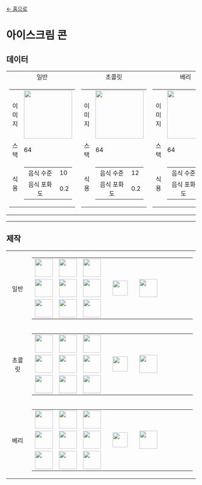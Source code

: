 [← 홈으로](../)
# 아이스크림 콘

## 데이터
<table>
    <tr>
        <td align="center">일반</td>
        <td align="center">초콜릿</td>
        <td align="center">베리</td>
    </tr>
    <tr>
        <td>
            <table>
                <tr><td align="end">이미지</td><td><img src="https://i.imgur.com/ARtw2Tg.png" width="128"/></td></tr>
                <tr><td align="end">스택</td><td>64</td></tr>
                <tr>
                    <td align="end">식용</td>
                    <td>
                        <table>
                            <tr><td align="center">음식 수준</td><td align="start">10</td></tr>
                            <tr><td align="center">음식 포화도</td><td align="start">0.2</td></tr>
                        </table>
                    </td>
                </tr>
            </table>
        </td>
        <td>
            <table>
                <tr><td align="end">이미지</td><td><img src="https://i.imgur.com/x6kVTMg.png" width="128"/></td></tr>
                <tr><td align="end">스택</td><td>64</td></tr>
                <tr>
                    <td align="end">식용</td>
                    <td>
                        <table>
                            <tr><td align="center">음식 수준</td><td align="start">12</td></tr>
                            <tr><td align="center">음식 포화도</td><td align="start">0.2</td></tr>
                        </table>
                    </td>
                </tr>
            </table>
        </td>
        <td>
            <table>
                <tr><td align="end">이미지</td><td><img src="https://i.imgur.com/vBF6NFM.png" width="128"/></td></tr>
                <tr><td align="end">스택</td><td>64</td></tr>
                <tr>
                    <td align="end">식용</td>
                    <td>
                        <table>
                            <tr><td align="center">음식 수준</td><td align="start">11</td></tr>
                            <tr><td align="center">음식 포화도</td><td align="start">0.2</td></tr>
                        </table>
                    </td>
                </tr>
            </table>
        </td>
    </tr>
</table>

---

## 제작
<table>
    <tr>
        <td align="center">일반</td>
        <td>
            <table>
                <tr><td><img src="https://i.imgur.com/KgS5h2t.png" width="48"/></td><td><img src="https://i.imgur.com/KgS5h2t.png" width="48"/></td><td><img src="https://i.imgur.com/KgS5h2t.png" width="48"/></td><td colspan="3"></td></tr>
                <tr><td><img src="https://i.imgur.com/kKV6nDy.png" width="48"/></td><td><img src="https://i.imgur.com/K971eZe.png" width="48"/></td><td><img src="https://i.imgur.com/kKV6nDy.png" width="48"/></td><td width="70" align="center"><img src="https://i.imgur.com/VE0KqIE.png" width="40"/></td><td><img src="https://i.imgur.com/ARtw2Tg.png" width="48"/></td><td width="70"></td></tr>
                <tr><td><img src="https://i.imgur.com/wl43BjZ.png" width="48"/></td><td><img src="https://i.imgur.com/kKV6nDy.png" width="48"/></td><td><img src="https://i.imgur.com/wl43BjZ.png" width="48"/></td><td colspan="3"></td></tr>
            </table>
        </td>
    </tr>
    <tr>
        <td align="center">초콜릿</td>
        <td>
            <table>
                <tr><td><img src="https://i.imgur.com/KgS5h2t.png" width="48"/></td><td><img src="https://i.imgur.com/KgS5h2t.png" width="48"/></td><td><img src="https://i.imgur.com/KgS5h2t.png" width="48"/></td><td colspan="3"></td></tr>
                <tr><td><img src="https://i.imgur.com/kKV6nDy.png" width="48"/></td><td><img src="https://i.imgur.com/j8F7WrL.png" width="48"/></td><td><img src="https://i.imgur.com/kKV6nDy.png" width="48"/></td><td width="70" align="center"><img src="https://i.imgur.com/VE0KqIE.png" width="40"/></td><td><img src="https://i.imgur.com/x6kVTMg.png" width="48"/></td><td width="70"></td></tr>
                <tr><td><img src="https://i.imgur.com/wl43BjZ.png" width="48"/></td><td><img src="https://i.imgur.com/kKV6nDy.png" width="48"/></td><td><img src="https://i.imgur.com/wl43BjZ.png" width="48"/></td><td colspan="3"></td></tr>
            </table>
        </td>
    </tr>
    <tr>
        <td align="center">베리</td>
        <td>
            <table>
                <tr><td><img src="https://i.imgur.com/KgS5h2t.png" width="48"/></td><td><img src="https://i.imgur.com/KgS5h2t.png" width="48"/></td><td><img src="https://i.imgur.com/KgS5h2t.png" width="48"/></td><td colspan="3"></td></tr>
                <tr><td><img src="https://i.imgur.com/kKV6nDy.png" width="48"/></td><td><img src="https://i.imgur.com/KOwY1bL.png" width="48"/></td><td><img src="https://i.imgur.com/kKV6nDy.png" width="48"/></td><td width="70" align="center"><img src="https://i.imgur.com/VE0KqIE.png" width="40"/></td><td><img src="https://i.imgur.com/vBF6NFM.png" width="48"/></td><td width="70"></td></tr>
                <tr><td><img src="https://i.imgur.com/wl43BjZ.png" width="48"/></td><td><img src="https://i.imgur.com/kKV6nDy.png" width="48"/></td><td><img src="https://i.imgur.com/wl43BjZ.png" width="48"/></td><td colspan="3"></td></tr>
            </table>
        </td>
    </tr>
</table>
